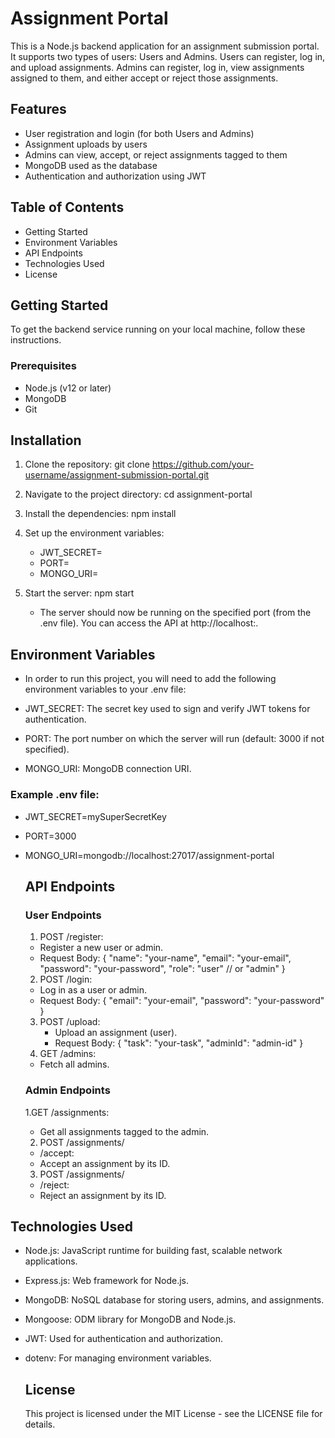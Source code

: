 # Assignment  Portal

This is a Node.js backend application for an assignment submission portal. It supports two types of users: Users and Admins. Users can register,
log in, and upload assignments. Admins can register, log in, view assignments assigned to them, and either accept or reject those assignments.

## Features
- User registration and login (for both Users and Admins)
- Assignment uploads by users
- Admins can view, accept, or reject assignments tagged to them
- MongoDB used as the database
- Authentication and authorization using JWT

## Table of Contents
- Getting Started
- Environment Variables
- API Endpoints
- Technologies Used
- License

## Getting Started
 To get the backend service running on your local machine, follow these instructions.

 ### Prerequisites
 - Node.js (v12 or later)
 - MongoDB
 - Git

## Installation
1. Clone the repository:
   git clone https://github.com/your-username/assignment-submission-portal.git
2. Navigate to the project directory:
   cd assignment-portal
3. Install the dependencies:
    npm install
4. Set up the environment variables:
    - JWT_SECRET=<your-secret-key>
    - PORT=<port-number>
    - MONGO_URI=<your-mongodb-url>
5. Start the server:
   npm start

   - The server should now be running on the specified port (from the .env file). You can access the API at http://localhost:<port>.
  

## Environment Variables

-  In order to run this project, you will need to add the following environment variables to your .env file:

- JWT_SECRET: The secret key used to sign and verify JWT tokens for authentication.
- PORT: The port number on which the server will run (default: 3000 if not specified).
- MONGO_URI: MongoDB connection URI.

  
 ### Example .env file:
- JWT_SECRET=mySuperSecretKey
- PORT=3000
- MONGO_URI=mongodb://localhost:27017/assignment-portal

  ## API Endpoints
   ### User Endpoints
   1. POST /register:
     - Register a new user or admin.
     - Request Body:
      {
        "name": "your-name",
        "email": "your-email",
        "password": "your-password",
        "role": "user" // or "admin"
      }
   2. POST /login:
     - Log in as a user or admin.
     - Request Body:
      {
        "email": "your-email",
        "password": "your-password"
      }
   3. POST /upload:
      - Upload an assignment (user).
      - Request Body:
      {
        "task": "your-task",
        "adminId": "admin-id"
      }
   4. GET /admins: 
     - Fetch all admins.

  ### Admin Endpoints
  1.GET /assignments:
     - Get all assignments tagged to the admin.
  2. POST /assignments/
    - /accept:
    - Accept an assignment by its ID.
  3. POST /assignments/
    - /reject:
    - Reject an assignment by its ID.

 ## Technologies Used
- Node.js: JavaScript runtime for building fast, scalable network applications.
- Express.js: Web framework for Node.js.
- MongoDB: NoSQL database for storing users, admins, and assignments.
- Mongoose: ODM library for MongoDB and Node.js.
- JWT: Used for authentication and authorization.
- dotenv: For managing environment variables.

  ## License
  This project is licensed under the MIT License - see the LICENSE file for details.
